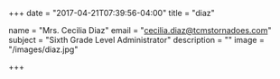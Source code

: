 +++
date = "2017-04-21T07:39:56-04:00"
title = "diaz"

name = "Mrs. Cecilia Diaz"
email = "cecilia.diaz@tcmstornadoes.com"
subject =  "Sixth Grade Level Administrator"
description =  ""
image = "/images/diaz.jpg"

+++


